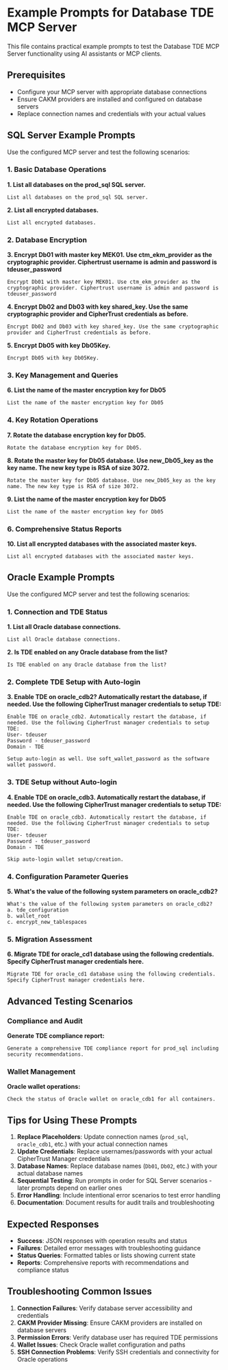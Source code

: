 # Example Prompts for Database TDE MCP Server

This file contains practical example prompts to test the Database TDE MCP Server functionality using AI assistants or MCP clients.

## Prerequisites

- Configure your MCP server with appropriate database connections
- Ensure CAKM providers are installed and configured on database servers
- Replace connection names and credentials with your actual values

## SQL Server Example Prompts

Use the configured MCP server and test the following scenarios:

### 1. Basic Database Operations

**1. List all databases on the prod_sql SQL server.**
```
List all databases on the prod_sql SQL server.
```

**2. List all encrypted databases.**
```
List all encrypted databases.
```

### 2. Database Encryption

**3. Encrypt Db01 with master key MEK01. Use ctm_ekm_provider as the cryptographic provider. Ciphertrust username is admin and password is tdeuser_password**
```
Encrypt Db01 with master key MEK01. Use ctm_ekm_provider as the cryptographic provider. Ciphertrust username is admin and password is tdeuser_password
```

**4. Encrypt Db02 and Db03 with key shared_key. Use the same cryptographic provider and CipherTrust credentials as before.**
```
Encrypt Db02 and Db03 with key shared_key. Use the same cryptographic provider and CipherTrust credentials as before.
```

**5. Encrypt Db05 with key Db05Key.**
```
Encrypt Db05 with key Db05Key.
```

### 3. Key Management and Queries

**6. List the name of the master encryption key for Db05**
```
List the name of the master encryption key for Db05
```

### 4. Key Rotation Operations

**7. Rotate the database encryption key for Db05.**
```
Rotate the database encryption key for Db05.
```

**8. Rotate the master key for Db05 database. Use new_Db05_key as the key name. The new key type is RSA of size 3072.**
```
Rotate the master key for Db05 database. Use new_Db05_key as the key name. The new key type is RSA of size 3072.
```

**9. List the name of the master encryption key for Db05**
```
List the name of the master encryption key for Db05
```

### 6. Comprehensive Status Reports

**10. List all encrypted databases with the associated master keys.**
```
List all encrypted databases with the associated master keys.
```

## Oracle Example Prompts

Use the configured MCP server and test the following scenarios:

### 1. Connection and TDE Status

**1. List all Oracle database connections.**
```
List all Oracle database connections.
```

**2. Is TDE enabled on any Oracle database from the list?**
```
Is TDE enabled on any Oracle database from the list?
```

### 2. Complete TDE Setup with Auto-login

**3. Enable TDE on oracle_cdb2? Automatically restart the database, if needed. Use the following CipherTrust manager credentials to setup TDE:**
```
Enable TDE on oracle_cdb2. Automatically restart the database, if needed. Use the following CipherTrust manager credentials to setup TDE:
User- tdeuser
Password - tdeuser_password
Domain - TDE

Setup auto-login as well. Use soft_wallet_password as the software wallet password.
```

### 3. TDE Setup without Auto-login

**4. Enable TDE on oracle_cdb3. Automatically restart the database, if needed. Use the following CipherTrust manager credentials to setup TDE:**
```
Enable TDE on oracle_cdb3. Automatically restart the database, if needed. Use the following CipherTrust manager credentials to setup TDE:
User- tdeuser
Password - tdeuser_password
Domain - TDE

Skip auto-login wallet setup/creation.
```

### 4. Configuration Parameter Queries

**5. What's the value of the following system parameters on oracle_cdb2?**
```
What's the value of the following system parameters on oracle_cdb2?
a. tde_configuration
b. wallet_root
c. encrypt_new_tablespaces
```

### 5. Migration Assessment

**6. Migrate TDE for oracle_cd1 database using the following credentials. Specify CipherTrust manager credentials here.**
```
Migrate TDE for oracle_cd1 database using the following credentials. Specify CipherTrust manager credentials here.
```

## Advanced Testing Scenarios

### Compliance and Audit

**Generate TDE compliance report:**
```
Generate a comprehensive TDE compliance report for prod_sql including security recommendations.
```

### Wallet Management

**Oracle wallet operations:**
```
Check the status of Oracle wallet on oracle_cdb1 for all containers.
```

## Tips for Using These Prompts

1. **Replace Placeholders**: Update connection names (`prod_sql`, `oracle_cdb1`, etc.) with your actual connection names
2. **Update Credentials**: Replace usernames/passwords with your actual CipherTrust Manager credentials
3. **Database Names**: Replace database names (`Db01`, `Db02`, etc.) with your actual database names
4. **Sequential Testing**: Run prompts in order for SQL Server scenarios - later prompts depend on earlier ones
5. **Error Handling**: Include intentional error scenarios to test error handling
6. **Documentation**: Document results for audit trails and troubleshooting

## Expected Responses

- **Success**: JSON responses with operation results and status
- **Failures**: Detailed error messages with troubleshooting guidance
- **Status Queries**: Formatted tables or lists showing current state
- **Reports**: Comprehensive reports with recommendations and compliance status

## Troubleshooting Common Issues

1. **Connection Failures**: Verify database server accessibility and credentials
2. **CAKM Provider Missing**: Ensure CAKM providers are installed on database servers
3. **Permission Errors**: Verify database user has required TDE permissions
4. **Wallet Issues**: Check Oracle wallet configuration and paths
5. **SSH Connection Problems**: Verify SSH credentials and connectivity for Oracle operations 
